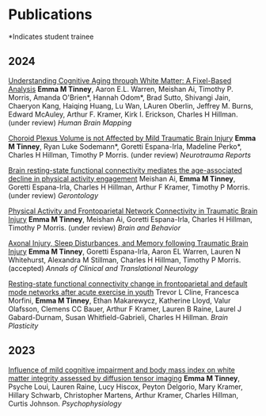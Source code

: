 # Publications
*Indicates student trainee
## 2024
[Understanding Cognitive Aging through White Matter: A Fixel-Based Analysis]()
**Emma M Tinney**, Aaron E.L. Warren, Meishan Ai, Timothy P. Morris, Amanda O'Brien\*, Hannah Odom\*, Brad Sutto, Shivangi Jain, Chaeryon Kang, Haiqing Huang, Lu Wan, LAuren Oberlin, Jeffrey M. Burns, Edward McAuley, Arthur F. Kramer, Kirk I. Erickson, Charles H Hillman. (under review) _Human Brain Mapping_

[Choroid Plexus Volume is not Affected by Mild Traumatic Brain Injury]()
**Emma M Tinney**, Ryan Luke Sodemann\*, Goretti Espana-Irla, Madeline Perko\*, Charles H Hillman, Timothy P Morris. (under review) _Neurotrauma Reports_

[Brain resting-state functional connectivity mediates the age-associated decline in physical activity engagement]()
Meishan Ai, **Emma M Tinney**, Goretti Espana-Irla, Charles H Hillman, Arthur F Kramer, Timothy P Morris. (under review) _Gerontology_

[Physical Activity and Frontoparietal Network Connectivity in Traumatic Brain Injury]()
**Emma M Tinney**, Meishan Ai, Goretti Espana-Irla, Charles H Hillman, Timothy P Morris. (under review) _Brain and Behavior_

[Axonal Injury, Sleep Disturbances, and Memory following Traumatic Brain Injury](https://www.medrxiv.org/content/10.1101/2024.03.05.24303449v1)
**Emma M Tinney**, Goretti Espana-Irla, Aaron EL Warren, Lauren N Whitehurst, Alexandra M Stillman, Charles H Hillman, Timothy P Morris. (accepted) _Annals of Clinical and Translational Neurology_

[Resting-state functional connectivity change in frontoparietal and default mode networks after acute exercise in youth](https://content.iospress.com/articles/brain-plasticity/bpl240003?resultNumber=0&totalResults=119&start=0&q=Resting-State+Functional+Connectivity+Change+in+Frontoparietal+and+Default+Mode+Networks+After+Acute+Exercise+in+Youth&resultsPageSize=10&rows=10)
Trevor L Cline, Francesca Morfini, **Emma M Tinney**, Ethan Makarewycz, Katherine Lloyd, Valur Olafsson, Clemens CC Bauer, Arthur F Kramer, Lauren B Raine, Laurel J Gabard-Durnam, Susan Whitfield-Gabrieli, Charles H Hillman. _Brain Plasticity_ 

## 2023
[Influence of mild cognitive impairment and body mass index on white matter integrity assessed by diffusion tensor imaging](https://onlinelibrary.wiley.com/doi/full/10.1111/psyp.14306/) 
**Emma M Tinney**, Psyche Loui, Lauren Raine, Lucy Hiscox, Peyton Delgorio, Mary Kramer, Hillary Schwarb, Christopher Martens, Arthur Kramer, Charles Hillman, Curtis Johnson. _Psychophysiology_
